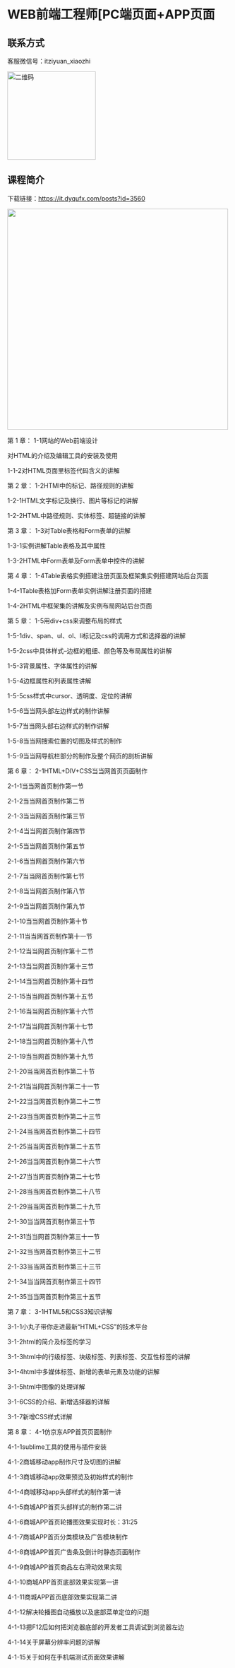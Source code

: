 # WEB前端工程师[PC端页面+APP页面

## 联系方式

客服微信号：itziyuan_xiaozhi

<img src="https://ziyuanyun.oss-cn-guangzhou.aliyuncs.com/common/20240614073449/666b82192834a.jpg" width="200" height="200" alt="二维码">

## 课程简介

下载链接：https://it.dyqufx.com/posts?id=3560

<img src="https://ziyuanyun.oss-cn-guangzhou.aliyuncs.com/yun/20240515185223/664493e7ba6f9.jpg" width="500" alt="">

  

 第 1 章： 1-1网站的Web前端设计

 对HTML的介绍及编辑工具的安装及使用

 1-1-2对HTML页面里标签代码含义的讲解

 第 2 章： 1-2HTMl中的标记、路径规则的讲解

 1-2-1HTML文字标记及换行、图片等标记的讲解

 1-2-2HTML中路径规则、实体标签、超链接的讲解

 第 3 章： 1-3对Table表格和Form表单的讲解

 1-3-1实例讲解Table表格及其中属性

 1-3-2HTML中Form表单及Form表单中控件的讲解

 第 4 章： 1-4Table表格实例搭建注册页面及框架集实例搭建网站后台页面

 1-4-1Table表格加Form表单实例讲解注册页面的搭建

 1-4-2HTML中框架集的讲解及实例布局网站后台页面

 第 5 章： 1-5用div+css来调整布局的样式

 1-5-1div、span、ul、ol、li标记及css的调用方式和选择器的讲解

 1-5-2css中具体样式–边框的粗细、颜色等及布局属性的讲解

 1-5-3背景属性、字体属性的讲解

 1-5-4边框属性和列表属性讲解

 1-5-5css样式中cursor、透明度、定位的讲解

 1-5-6当当网头部左边样式的制作讲解

 1-5-7当当网头部右边样式的制作讲解

 1-5-8当当网搜索位置的切图及样式的制作

 1-5-9当当网导航栏部分的制作及整个网页的剖析讲解

 第 6 章： 2-1HTML+DIV+CSS当当网首页页面制作

 2-1-1当当网首页制作第一节

 2-1-2当当网首页制作第二节

 2-1-3当当网首页制作第三节

 2-1-4当当网首页制作第四节

 2-1-5当当网首页制作第五节

 2-1-6当当网首页制作第六节

 2-1-7当当网首页制作第七节

 2-1-8当当网首页制作第八节

 2-1-9当当网首页制作第九节

 2-1-10当当网首页制作第十节

 2-1-11当当网首页制作第十一节

 2-1-12当当网首页制作第十二节

 2-1-13当当网首页制作第十三节

 2-1-14当当网首页制作第十四节

 2-1-15当当网首页制作第十五节

 2-1-16当当网首页制作第十六节

 2-1-17当当网首页制作第十七节

 2-1-18当当网首页制作第十八节

 2-1-19当当网首页制作第十九节

 2-1-20当当网首页制作第二十节

 2-1-21当当网首页制作第二十一节

 2-1-22当当网首页制作第二十二节

 2-1-23当当网首页制作第二十三节

 2-1-24当当网首页制作第二十四节

 2-1-25当当网首页制作第二十五节

 2-1-26当当网首页制作第二十六节

 2-1-27当当网首页制作第二十七节

 2-1-28当当网首页制作第二十八节

 2-1-29当当网首页制作第二十九节

 2-1-30当当网首页制作第三十节

 2-1-31当当网首页制作第三十一节

 2-1-32当当网首页制作第三十二节

 2-1-33当当网首页制作第三十三节

 2-1-34当当网首页制作第三十四节

 2-1-35当当网首页制作第三十五节

 第 7 章： 3-1HTML5和CSS3知识讲解

 3-1-1小丸子带你走进最新“HTML+CSS”的技术平台

 3-1-2html的简介及标签的学习

 3-1-3html中的行级标签、块级标签、列表标签、交互性标签的讲解

 3-1-4html中多媒体标签、新增的表单元素及功能的讲解

 3-1-5html中图像的处理详解

 3-1-6CSS的介绍、新增选择器的详解

 3-1-7新增CSS样式详解

 第 8 章： 4-1仿京东APP首页页面制作

 4-1-1sublime工具的使用与插件安装

 4-1-2商城移动app制作尺寸及切图的讲解

 4-1-3商城移动app效果预览及初始样式的制作

 4-1-4商城移动app头部样式的制作第一讲

 4-1-5商城APP首页头部样式的制作第二讲

 4-1-6商城APP首页轮播图效果实现时长：31:25

 4-1-7商城APP首页分类模块及广告模块制作

 4-1-8商城APP首页广告条及倒计时静态页面制作

 4-1-9商城APP首页商品左右滑动效果实现

 4-1-10商城APP首页底部效果实现第一讲

 4-1-11商城APP首页底部效果实现第二讲

 4-1-12解决轮播图自动播放以及底部菜单定位的问题

 4-1-13摁F12后如何把浏览器底部的开发者工具调试到浏览器左边

 4-1-14关于屏幕分辨率问题的讲解

 4-1-15关于如何在手机端测试页面效果讲解

  